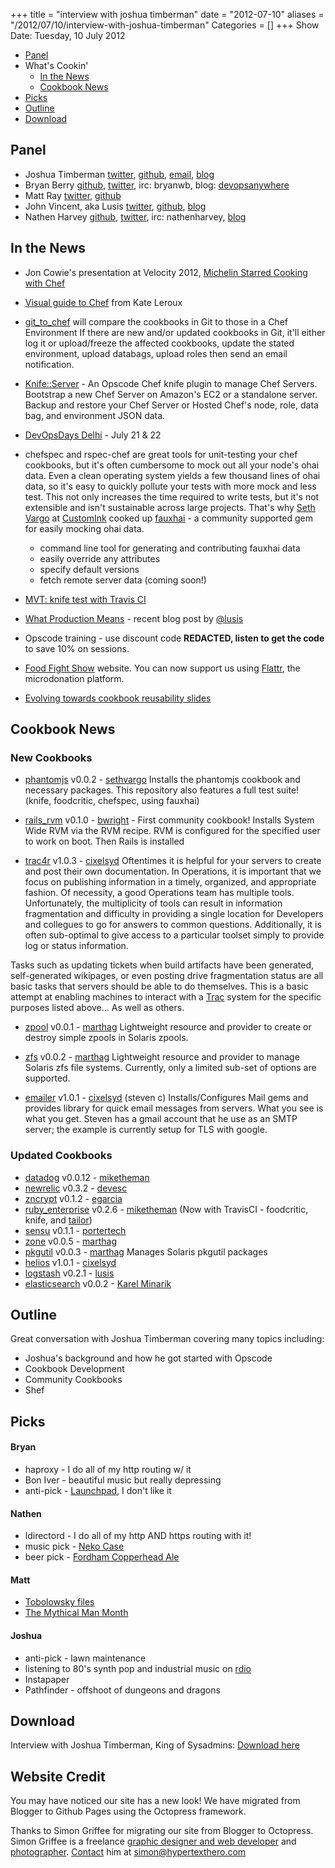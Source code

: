+++
title = "interview with joshua timberman"
date = "2012-07-10"
aliases = "/2012/07/10/interview-with-joshua-timberman"
Categories = []
+++
Show Date:  Tuesday, 10 July 2012

* [Panel](http://foodfightshow.org/2012/07/interview-with-joshua-timberman.html#panel)
* What's Cookin'
  * [In the News](http://foodfightshow.org/2012/07/interview-with-joshua-timberman.html#news)
  * [Cookbook News](http://foodfightshow.org/2012/07/interview-with-joshua-timberman.html#cookbooks)
* [Picks](http://foodfightshow.org/2012/07/interview-with-joshua-timberman.html#picks)
* [Outline](http://foodfightshow.org/2012/07/interview-with-joshua-timberman.html#outline)
* [Download](http://traffic.libsyn.com/foodfight/ffs20_4.mp3)

<!-- more -->

Panel<a name="panel"></a>
-----

* Joshua Timberman [twitter](https://twitter.com/#!/jtimberman), [github](http://github.com/jtimberman), [email](mailto:joshua@opscode.com), [blog](http://jtimberman.housepub.org)
* Bryan Berry [github](http://github.com/bryanwb), [twitter](http://twitter.com/bryanwb), irc: bryanwb, blog: [devopsanywhere](http://devopsanywhere.blogspot.com)
* Matt Ray [twitter](https://twitter.com/#!/mattray), [github](https://github.com/mattray)
* John Vincent, aka Lusis [twitter](https://twitter.com/#!/lusis), [github](https://github.com/lusis), [blog](http://blog.lusis.org/)
* Nathen Harvey [github](http://github.com/nathenharvey), [twitter](http://twitter.com/nathenharvey), irc: nathenharvey, [blog](http://nathenharvey.com)

In the News<a name="news"></a>
-----------

* Jon Cowie's presentation at Velocity 2012, [Michelin Starred Cooking with Chef](http://www.slideshare.net/jonlives/michelin-starred-cooking-with-chef)

* [Visual guide to Chef](http://www.mynameiskate.com/visual-guide-to-chef/) from Kate Leroux

* [git_to_chef](https://github.com/cjs226/git_to_chef) will compare the 
  cookbooks in Git to those in a Chef Environment If there are new and/or
  updated cookbooks in Git, it'll either log it or upload/freeze the 
  affected cookbooks, update the stated environment, upload databags, 
  upload roles then send an email notification.

* [Knife::Server](http://fnichol.github.com/knife-server/) - An Opscode 
  Chef knife plugin to manage Chef Servers.  Bootstrap a new Chef Server
  on Amazon's EC2 or a standalone server. Backup and restore your Chef 
  Server or Hosted Chef's node, role, data bag, and environment JSON data.

* [DevOpsDays Delhi](http://www.devopsdays.org/events/2012-india/registration/) - July 21 & 22

* chefspec and rspec-chef are great tools for unit-testing your chef cookbooks, but it's often cumbersome to mock out all your node's ohai data. Even a clean operating system yields a few thousand lines of ohai data, so it's easy to quickly pollute your tests with more mock and less test. This not only increases the time required to write tests, but it's not extensible and isn't sustainable across large projects. That's why [Seth Vargo](hhttp://twitter.com/sethvargo) at [CustomInk](http://www.customink.com) cooked up [fauxhai](https://github.com/customink/fauxhai) - a community supported gem for easily mocking ohai data. 

  * command line tool for generating and contributing fauxhai data
  * easily override any attributes
  * specify default versions
  * fetch remote server data (coming soon!)  


* [MVT:  knife test with Travis CI](http://nathenharvey.com/blog/2012/07/06/mvt-knife-test-and-travisci/)

* [What Production Means](http://blog.lusis.org/blog/2012/07/09/what-production-means/) - recent blog post by [@lusis](http://twitter.com//lusis)

* Opscode training - use discount code **REDACTED, listen to get the code** to save 10% on sessions.


* [Food Fight Show](http://foodfightshow.org) website.  You can now support us using [Flattr](http://flattr.com/thing/733271/foodfightshow-on-Flattr), the microdonation platform.

* [Evolving towards cookbook reusability slides](http://realityforge.org/presentations/cookbook-reusability/#1)


Cookbook News<a name="cookbooks"></a>
-------------
### New Cookbooks

* [phantomjs](http://community.opscode.com/cookbooks/phantomjs) v0.0.2 - [sethvargo](http://community.opscode.com/users/sethvargo)
Installs the phantomjs cookbook and necessary packages. This repository also features a full test suite! (knife, foodcritic, chefspec, using fauxhai)

* [rails_rvm](http://community.opscode.com/cookbooks/rails_rvm) v0.1.0 - [bwright](http://community.opscode.com/users/bwright) - First community cookbook!
Installs System Wide RVM via the RVM recipe. RVM is configured for the specified user to work on boot.  Then Rails is installed

* [trac4r](http://community.opscode.com/cookbooks/trac4r) v1.0.3 - [cixelsyd](http://community.opscode.com/users/cixelsyd)
Oftentimes it is helpful for your servers to create and post their own documentation. In Operations, it is important that we focus on publishing information in a timely, organized, and appropriate fashion. Of necessity, a good Operations team has multiple tools. Unfortunately, the multiplicity of tools can result in information fragmentation and difficulty in providing a single location for Developers and collegues to go for answers to common questions. Additionally, it is often sub-optimal to give access to a particular toolset simply to provide log or status information.

Tasks such as updating tickets when build artifacts have been generated, self-generated wikipages, or even posting drive fragmentation status are all basic tasks that servers should be able to do themselves. This is a basic attempt at enabling machines to interact with a [Trac](http://trac.edgewall.org/) system for the specific purposes listed above... As well as others.


* [zpool](http://community.opscode.com/cookbooks/zpool) v0.0.1 - [marthag](http://community.opscode.com/users/marthag)
Lightweight resource and provider to create or destroy simple zpools in Solaris zpools.

 * [zfs](http://community.opscode.com/cookbooks/zfs) v0.0.2 - [marthag](http://community.opscode.com/users/marthag)
Lightweight resource and provider to manage Solaris zfs file systems. Currently, only a limited sub-set of options are supported.

* [emailer](http://community.opscode.com/cookbooks/emailer) v1.0.1 - [cixelsyd](http://community.opscode.com/users/cixelsyd) (steven c)
Installs/Configures Mail gems and provides library for quick email messages from servers.  What you see is what you get. Steven has a gmail account that he use as an SMTP server; the example is currently setup for TLS with google.


### Updated Cookbooks

* [datadog](http://community.opscode.com/cookbooks/datadog) v0.0.12 - [miketheman](http://community.opscode.com/users/miketheman)
* [newrelic](http://community.opscode.com/cookbooks/newrelic) v0.3.2 - [devesc](http://community.opscode.com/users/devesc)
* [zncrypt](http://community.opscode.com/cookbooks/zncrypt) v0.1.2 - [egarcia](http://community.opscode.com/users/egarcia)
* [ruby_enterprise](http://community.opscode.com/cookbooks/ruby_enterprise) v0.2.6 - [miketheman](http://community.opscode.com/users/miketheman) (Now with TravisCI - foodcritic, knife, and [tailor](https://github.com/turboladen/tailor))
* [sensu](http://community.opscode.com/cookbooks/sensu) v0.1.1 - [portertech](http://community.opscode.com/users/portertech)
* [zone](http://community.opscode.com/cookbooks/zone) v0.0.5 - [marthag](http://community.opscode.com/users/marthag)
* [pkgutil](http://community.opscode.com/cookbooks/pkgutil) v0.0.3 - [marthag](http://community.opscode.com/users/marthag)
Manages Solaris pkgutil packages
* [helios](http://community.opscode.com/cookbooks/helios) v1.0.1 - [cixelsyd](http://community.opscode.com/users/cixelsyd)
* [logstash](https://github.com/lusis/chef-logstash) v0.2.1 - [lusis](https://github.com/lusis)
* [elasticsearch](https://github.com/karmi/cookbook-elasticsearch)
v0.0.2 - [Karel Minarik](https://github.com/karmi)

Outline<a name="outline"></a>
-------

Great conversation with Joshua Timberman covering many topics including:

* Joshua's background and how he got started with Opscode
* Cookbook Development
* Community Cookbooks
* Shef

Picks<a name="picks"></a>
-----
#### Bryan
* haproxy - I do all of my http routing w/ it
* Bon Iver - beautiful music but really depressing
* anti-pick - [Launchpad](http://launchpad.net), I don't like it

#### Nathen
* ldirectord - I do all of my http AND https routing with it!
* music pick - [Neko Case](http://www.nekocase.com/)
* beer pick - [Fordham Copperhead Ale](http://fordhambrewing.com/our-brews/)

#### Matt
* [Tobolowsky files](http://stephentobolowsky.wordpress.com/the-tobolowsky-files/)
* [The Mythical Man Month](https://en.wikipedia.org/wiki/The_Mythical_Man-Month)

#### Joshua
* anti-pick - lawn maintenance
* listening to 80's synth pop and industrial music on [rdio](http://rdio.com)
* Instapaper
* Pathfinder - offshoot of dungeons and dragons

Download
--------

Interview with Joshua Timberman, King of Sysadmins:  [Download here](http://traffic.libsyn.com/foodfight/ffs20_4.mp3)

Website Credit
--------------

You may have noticed our site has a new look! We have migrated from Blogger to Github Pages using the Octopress framework.

Thanks to Simon Griffee for migrating our site from Blogger to Octopress. Simon Griffee is a freelance [graphic designer and web
developer](http://hypertexthero.com/about/) and [photographer](http://simongriffee.com). [Contact](http://hypertexthero.com/contact/) him at
[simon@hypertexthero.com](mailto:simon@hypertexthero.com)


